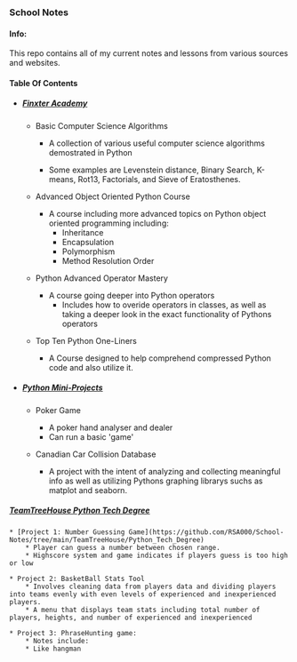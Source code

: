 ### School Notes

#### Info:
This repo contains all of my current notes and lessons from various sources and websites.

#### Table Of Contents

* ##### [Finxter Academy](https://github.com/RSA000/School-Notes/tree/main/Finxter%20Academy)
    * Basic Computer Science Algorithms
        
        * A collection of various useful computer science algorithms demostrated in Python
       
        * Some examples are Levenstein distance, Binary Search, K-means, Rot13, Factorials, and Sieve of Eratosthenes.
    
    * Advanced Object Oriented Python Course
       
        * A course including more advanced topics on Python object oriented programming including:
            * Inheritance
            * Encapsulation
            * Polymorphism
            * Method Resolution Order

    * Python Advanced Operator Mastery

        * A course going deeper into Python operators
            * Includes how to overide operators in classes, as well as taking a deeper look in the exact functionality of Pythons operators

    * Top Ten Python One-Liners
        * A Course designed to help comprehend compressed Python code and also utilize it.

* ##### [Python Mini-Projects](https://github.com/RSA000/School-Notes/tree/main/Python_Mini_Projects)
    * Poker Game
     
        * A poker hand analyser and dealer
        * Can run a basic 'game'

    * Canadian Car Collision Database
        * A project with the intent of analyzing and collecting meaningful info as well as utilizing Pythons graphing librarys suchs as matplot and seaborn.


##### [TeamTreeHouse Python Tech Degree](https://github.com/RSA000/School-Notes/tree/main/TeamTreeHouse/Python_Tech_Degree)
    * [Project 1: Number Guessing Game](https://github.com/RSA000/School-Notes/tree/main/TeamTreeHouse/Python_Tech_Degree)
        * Player can guess a number between chosen range.
        * Highscore system and game indicates if players guess is too high or low

    * Project 2: BasketBall Stats Tool
        * Involves cleaning data from players data and dividing players into teams evenly with even levels of experienced and inexperienced players.
        * A menu that displays team stats including total number of players, heights, and number of experienced and inexperienced
    
    * Project 3: PhraseHunting game:
        * Notes include: 
        * Like hangman